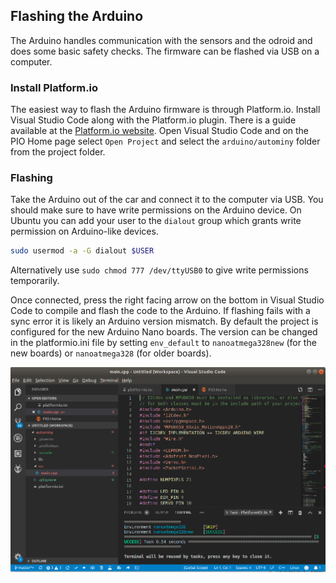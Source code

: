 ## Flashing the Arduino
The Arduino handles communication with the sensors and the odroid and does some basic safety checks. The firmware can be flashed via USB on a computer.

### Install Platform.io
The easiest way to flash the Arduino firmware is through Platform.io. Install Visual Studio Code along with the Platform.io plugin. There is a guide available at the [Platform.io website](https://platformio.org/platformio-ide). Open Visual Studio Code and on the PIO Home page select `Open Project` and select the `arduino/autominy` folder from the project folder.

### Flashing
Take the Arduino out of the car and connect it to the computer via USB. You should make sure to have write permissions on the Arduino device. On Ubuntu you can add your user to the `dialout` group which grants write permission on Arduino-like devices.

```bash
sudo usermod -a -G dialout $USER
```

Alternatively use `sudo chmod 777 /dev/ttyUSB0` to give write permissions temporarily.

Once connected, press the right facing arrow on the bottom in Visual Studio Code to compile and flash the code to the Arduino. If flashing fails with a sync error it is likely an Arduino version mismatch. By default the project is configured for the new Arduino Nano boards. The version can be changed in the platformio.ini file by setting `env_default` to `nanoatmega328new` (for the new boards) or `nanoatmega328` (for older boards).

![platformio](../assets/images/platformio.png)
